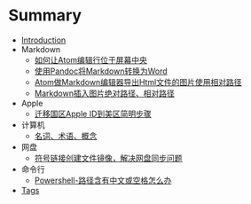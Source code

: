 # Summary

* [Introduction](README.md)
* Markdown
  * [如何让Atom编辑行位于屏幕中央](Markdown/如何让Atom编辑行位于屏幕中央.md)
  * [使用Pandoc将Markdown转换为Word](Markdown/使用Pandoc将markdown转换为word.md)
  * [Atom做Markdown编辑器导出Html文件的图片使用相对路径](Markdown/Atom做Markdown编辑器导出Html文件的图片如何使用相对路径.md)
  * [Markdown插入图片绝对路径、相对路径](Markdown/Markdown插入图片使用绝对路径.md)
* Apple
  * [迁移国区Apple ID到美区简明步骤](Apple/迁移国区AppleID到美区简明步骤.md)
* 计算机
  * [名词、术语、概念](Computer/名词-概念-术语.md)
* 网盘
  * [符号链接创建文件镜像，解决网盘同步问题](网盘/同一份文件放置不同同步盘.md)
* 命令行
  * [Powershell-路径含有中文或空格怎么办](命令行/Powershell-路径含有中文或空格怎么办.md)
* [Tags](tags.md)
